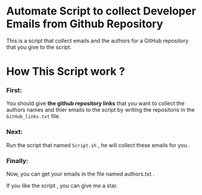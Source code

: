 # Automate Script to collect Developer Emails from Github Repository

This is a script that collect emails and the authors for a GitHub repository that you give to the script.



# How This Script work ?


### First:

You should give <strong>the github repository links</strong> that you want to collect the authors names and thier emails to the script by writing the repositoris in the ``GitHub_links.txt`` file.


### Next:

Run the script that named ``Script.sh`` , he will collect these emails for you .


### Finally:

Now, you can get your emails in the file named authors.txt .







If you like the script , you can give me a star.
